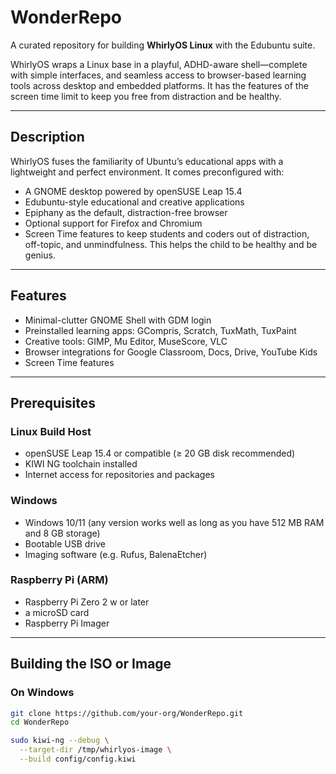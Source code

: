 # WonderRepo

A curated repository for building **WhirlyOS Linux** with the Edubuntu suite.

WhirlyOS wraps a Linux base in a playful, ADHD-aware shell—complete with simple interfaces, and seamless access to browser-based learning tools across desktop and embedded platforms. It has the features of the screen time limit to keep you free from distraction and be healthy.

---

## Description

WhirlyOS fuses the familiarity of Ubuntu’s educational apps with a lightweight and perfect environment. It comes preconfigured with:

- A GNOME desktop powered by openSUSE Leap 15.4  
- Edubuntu-style educational and creative applications  
- Epiphany as the default, distraction-free browser  
- Optional support for Firefox and Chromium  
- Screen Time features to keep students and coders out of distraction, off-topic, and unmindfulness. This helps the child to be healthy and be genius.

---

## Features

- Minimal-clutter GNOME Shell with GDM login  
- Preinstalled learning apps: GCompris, Scratch, TuxMath, TuxPaint  
- Creative tools: GIMP, Mu Editor, MuseScore, VLC  
- Browser integrations for Google Classroom, Docs, Drive, YouTube Kids  
- Screen Time features  

---

## Prerequisites

### Linux Build Host  
- openSUSE Leap 15.4 or compatible (≥ 20 GB disk recommended)  
- KIWI NG toolchain installed  
- Internet access for repositories and packages  

### Windows
- Windows 10/11 (any version works well as long as you have 512 MB RAM and 8 GB storage)
- Bootable USB drive 
- Imaging software (e.g. Rufus, BalenaEtcher)

### Raspberry Pi (ARM)  
- Raspberry Pi Zero 2 w or later
- a microSD card  
- Raspberry Pi Imager

---

## Building the ISO or Image

### On Windows

```bash
git clone https://github.com/your-org/WonderRepo.git
cd WonderRepo

sudo kiwi-ng --debug \
  --target-dir /tmp/whirlyos-image \
  --build config/config.kiwi
